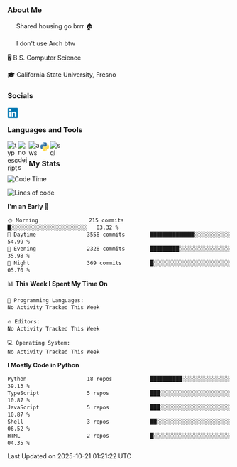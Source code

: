 ### About Me
<p>
  <a href="https://alcoverooms.com"><img src="https://media.licdn.com/dms/image/v2/D560BAQFHyY9esVIxow/company-logo_200_200/B56Zgznq9tH0AQ-/0/1753212694889/alcoverooms_logo?e=2147483647&v=beta&t=s2clqZsAk1S-Or0VZQ9hwJuB0CaWT4t7bletxx3x0hE" width="16px" height="16px"/></a>
  Shared housing go brrr 🏠</p>
<p>
  <img src="https://upload.wikimedia.org/wikipedia/commons/c/c9/Finder_Icon_macOS_Big_Sur.png" width="16px" height="16px"/>
  I don't use Arch btw
</p>
<p>🖥️ B.S. Computer Science</p>
<p>🎓 California State University, Fresno</p>

### Socials
<a href="https://linkedin.com/in/jwhitlow45">
  <img align="left"
       alt="jwhitlow45 | LinkedIn"
       width="24px"
       src="https://raw.githubusercontent.com/devicons/devicon/9f4f5cdb393299a81125eb5127929ea7bfe42889/icons/linkedin/linkedin-original.svg" />
</a>
</br>
  
### Languages and Tools
<img align="left"
     alt="typescript"
     width="24px"
     src="https://upload.wikimedia.org/wikipedia/commons/thumb/4/4c/Typescript_logo_2020.svg/2048px-Typescript_logo_2020.svg.png" />
<img align="left"
     alt="nodejs"
     width="24px"
     src="https://cdn-icons-png.flaticon.com/256/919/919825.png" />
<img align="left"
     alt="aws"
     width="24px"
     src="https://upload.wikimedia.org/wikipedia/commons/thumb/9/93/Amazon_Web_Services_Logo.svg/1024px-Amazon_Web_Services_Logo.svg.png" />
<img align="left"
     alt="python"
     width="24px"
     src="https://raw.githubusercontent.com/devicons/devicon/9f4f5cdb393299a81125eb5127929ea7bfe42889/icons/python/python-original.svg" />
<img align="left"
     alt="sql"
     width="24px"
     src="https://www.freepnglogos.com/uploads/logo-mysql-png/logo-mysql-part-azure-sql-database-with-azure-active-directory-17.png" />
 </br>

### My Stats
<!--START_SECTION:waka-->
![Code Time](http://img.shields.io/badge/Code%20Time-547%20hrs%206%20mins-blue)

![Lines of code](https://img.shields.io/badge/From%20Hello%20World%20I%27ve%20Written-2.1%20million%20lines%20of%20code-blue)

**I'm an Early 🐤** 

```text
🌞 Morning                215 commits         █░░░░░░░░░░░░░░░░░░░░░░░░   03.32 % 
🌆 Daytime                3558 commits        ██████████████░░░░░░░░░░░   54.99 % 
🌃 Evening                2328 commits        █████████░░░░░░░░░░░░░░░░   35.98 % 
🌙 Night                  369 commits         █░░░░░░░░░░░░░░░░░░░░░░░░   05.70 % 
```


📊 **This Week I Spent My Time On** 

```text
💬 Programming Languages: 
No Activity Tracked This Week

🔥 Editors: 
No Activity Tracked This Week

💻 Operating System: 
No Activity Tracked This Week
```

**I Mostly Code in Python** 

```text
Python                   18 repos            ██████████░░░░░░░░░░░░░░░   39.13 % 
TypeScript               5 repos             ███░░░░░░░░░░░░░░░░░░░░░░   10.87 % 
JavaScript               5 repos             ███░░░░░░░░░░░░░░░░░░░░░░   10.87 % 
Shell                    3 repos             ██░░░░░░░░░░░░░░░░░░░░░░░   06.52 % 
HTML                     2 repos             █░░░░░░░░░░░░░░░░░░░░░░░░   04.35 % 
```




 Last Updated on 2025-10-21 01:21:22 UTC
<!--END_SECTION:waka-->
